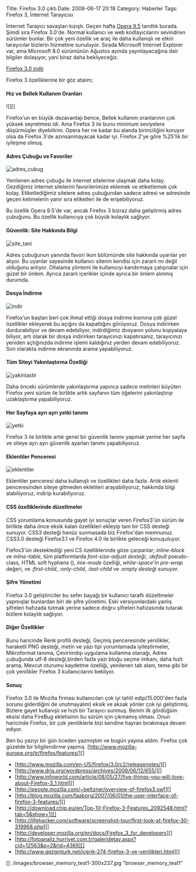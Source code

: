 Title: Firefox 3.0 çıktı
Date: 2008-06-17 20:18
Category: Haberler
Tags: Firefox 3, İnternet Tarayıcısı

İnternet Tarayıcı savaşları kızıştı. Geçen hafta [Opera 9.5][] tanıttık
burada. Şimdi sıra Firefox 3.0'de. Normal kullanıcı ve web
kodlayıcılarını sevindiren sürümler bunlar. Bir çok yeni özellik ve araç
ile daha kullanışlı ve etkin tarayıcılar bizlerin hizmetine sunuluyor.
Sırada Microsoft Internet Explorer var, ama Microsoft 8.0 sürümünün
Ağustos ayında yayınlayacağına dair bilgiler dolaşıyor, yani biraz daha
bekliyeceğiz.

[Firefox 3.0 indir][]

Firefox 3 özelliklerine bir göz atalım;

<!--more-->

#### Hız ve Bellek Kullanım Oranları

![][]

Firefox’un en büyük dezavantajı bence, Bellek kullanım oranlarının çok
yüksek seyretmesi idi. Ama Firefox 3 ile bunu minimum seviyelere
düşürmüşler diyebilirim. Opera her ne kadar bu alanda birinciliğini
koruyor olsa da Firefox 3'de azınsanmayacak kadar iyi. Firefox 2'ye göre
%25'lik bir iyileşme olmuş.

#### Adres Çubuğu ve Favoriler

![][1]

Yenilenen adres çubuğu ile internet sitelerine ulaşmak daha kolay.
Gezdiğimiz internet sitelerini favorilerimize eklemek ve etiketlemek çok
kolay. Etiketlediğimiz sitelere adres çubuğundan sadece adresi ve
adresinde geçen kelimelerin yanır sıra etiketleri ile de erişebiliyoruz.

Bu özellik Opera 9.5'de var, ancak Firefox 3 bizraz daha geliştirmiş
adres çubuğunu. Bu özellik kullanıcıya çok büyük kolaylık sağlıyor.

#### Güvenlik: Site Hakkında Bilgi

![][2]

Adres çubuğunun yanında favori ikon bölümünde site hakkında uyarılar yer
alıyor. Bu uyarılar sayesinde kullanıcı sitenin kendisi için zararlı mı
değil olduğunu anlıyor. Oltalama yöntemi ile kullanıcıyı kandırmaya
çalışınalar için güzel bir önlem. Ayrıca zararlı içerikler içinde ayrıca
bir önlem alınmış durumda.

#### Dosya İndirme

![][3]

Firefox’un baştan beri çok ihmal ettiği dosya indirme kısmına çok güzel
özellikler ekleyerek bu açığını da kapattığını görüyoruz. Dosya
indirirken durdurabiliyor ve devam edebiliyor, indirdiğimiz dosyanın
yolunu kopyalaya biliyor, artı olarak bir dosya indirirken tarayıcınızı
kapatırsanız, tarayıcınızı yeniden açtığınızda indirme işlemi kaldığınız
yerden devam edebiliyoruz. Son olarakta indirme ekranında arama
yapabiliyoruz.

#### Tüm Siteyi Yakınlaştırma Özelliği

![][4]

Daha önceki sürümlerde yakınlaştırma yapınca sadece metinleri büyüten
Firefox yeni sürüm ile birlikte artık sayfanın tüm öğelerini
yakınlaştırıp uzaklaştırma yapabiliyoruz.

#### Her Sayfaya ayrı ayrı yetki tanımı

![][5]

Firefox 3 ile birlikte artık genel bir güvenlik tanımı yapmak yerine her
sayfa ve siteye ayrı ayrı güvenlik ayarları tanımı yapabiliyoruz.

#### Eklentiler Penceresi

![][6]

Eklentiler penceresi daha kullanışlı ve özellikleri daha fazla. Artık
eklenti penceresinden siteye gitmeden ekletileri arayabiliyoruz,
hakkında bilgi alabiliyoruz, indirip kurabiliyoruz.

#### CSS özelliklerinde düzeltmeler

CSS yorumlama konusunda gayet iyi sonuçlar veren Firefox3'ün sürüm ile
birlikte daha önce eksik kalan özellikleri ekleyip tam bir CSS desteği
sunuyor. CSS3 desteği henüz sunmasada biz Firefox'dan memnunuz. CSS3.0
desteği Firefox3.1 ve Firefox 4.0 ile birlikte geleceği konuşuluyor.

Fiefox3'ün desteklediği yeni CS özelliklerinde göze çarpanlar;
*inline-block* ve *inline-table*, tüm platformlarda *font-size-adjust
desteği*, *:default* pseudo-class, HTML soft hyphens (*&shy;*),
*ime-mode* özelliği, *white-space*'in *pre-wrap* değeri, ve
*:first-child*, *:only-child*, *:last-child* ve *:empty desteği
sunuyor.*

#### Şifre Yönetimi

Firefox 3.0 geliştiriciler bu sefer bayağı bir kullanıcı taraflı
düzeltmeler yapmışlar bunlardan biri de şifre yönetimi. Eski
versiyonlardaki yanlış şifreleri hafızada tutmak yerine sadece doğru
şifreleri hafızasında tutarak bizlere kolaylık sağlıyor.

#### Diğer Özellikler

Bunu haricinde Renk profili desteği, Geçmiş penceresinde yenilikler,
haraketli PNG desteği, metin ve yazı tipi yorumlamada iyileştirmeler,
Mikroformat tanıma, Çevirimdışı uygulama kullanma olanağı, Adres
çubuğunda utf-8 desteği,birden fazla yazı bloğu seçme imkanı, daha hızlı
arama, Mevcut oturumu kaydetme özelliği, yenilenen tab alanı, tema gibi
bir çok yenilikler Firefox 3 kullanıcılarını bekliyor.

#### Sonuç

Firefox 3.0 ile Mozilla firması kullanıcıları çok iyi tahlil
edip(15.000'den fazla sorunu giderdiğini de unutmayalım) eksik ve aksak
yönler çok iyi geliştirmiş. Bizlere gayet kullanışlı ve hızlı bir
Tarayıcı sunmuş. Benim ilk gördüğüm eksisi daha FireBug ekletisinin bu
sürüm için çıkmamış olması. Onun haricinde Firefox, bir çok yeniliklerle
bizi kendine hayran bırakmaya devam ediyor.

Ben bu yazıyı bir gün öceden yazmıştım ve bugün yayına aldım. Firefox
çok güzelde bir bilgilendirme yapmış.
[http://www.mozilla-europe.org/tr/firefox/features/][]

-   [http://www.mozilla.com/en-US/firefox/3.0rc2/releasenotes/][]
-   [http://www.dria.org/wordpress/archives/2008/06/12/655/][]
-   [http://www.infoworld.com/article/08/05/27/five-things-you-will-love-about-Firefox-3_1.html][]
-   [http://people.mozilla.com/~beltzner/overview-of-firefox3.swf][]
-   [http://blog.mozilla.com/faaborg/2007/06/01/the-user-interface-of-firefox-3-features/][]  
-   [http://download.chip.eu/en/Top-10-Firefox-3-Features_2092548.html?tab=5&show=1][]
-   [http://lifehacker.com/software/screenshot-tour/first-look-at-firefox-30-319968.php][]
-   [http://developer.mozilla.org/en/docs/Firefox_3_for_developers][]
-   [http://fotoanaliz.hurriyet.com.tr/galeridetay.aspx?cid=12563&p=2&rid=4369][]
-   [http://www.gezginturk.net/icerik-274-firefox-3-ve-yenilikleri.html][]

</p>

  [Opera 9.5]: http://www.fatihhayrioglu.com/?p=518 "Opera 9.5"
  [Firefox 3.0 indir]: http://www.mozilla-europe.org/tr/firefox/
  []: /images/browser_memory_test1-300x237.jpg
    "browser_memory_test1"
  
  [1]: /images/adres_cubug-300x218.jpg
    "adres_cubug"
  
  [2]: /images/site_tani-300x218.jpg
    "site_tani"
  
  [3]: /images/indir-300x218.jpg
    "indir"
  
  [4]: /images/yakinlastir-300x218.jpg
    "yakinlastir"
  
  [5]: /images/yetki-300x218.jpg
    "yetki"
  
  [6]: /images/eklentiler-300x218.jpg
    "eklentiler"
  
  [http://www.mozilla-europe.org/tr/firefox/features/]: http://www.mozilla-europe.org/tr/firefox/features/
  [http://www.mozilla.com/en-US/firefox/3.0rc2/releasenotes/]: http://www.mozilla.com/en-US/firefox/3.0rc2/releasenotes/
  [http://www.dria.org/wordpress/archives/2008/06/12/655/]: http://www.dria.org/wordpress/archives/2008/06/12/655/
  [http://www.infoworld.com/article/08/05/27/five-things-you-will-love-about-Firefox-3_1.html]: http://www.infoworld.com/article/08/05/27/five-things-you-will-love-about-Firefox-3_1.html
  [http://people.mozilla.com/~beltzner/overview-of-firefox3.swf]: http://people.mozilla.com/~beltzner/overview-of-firefox3.swf
  [http://blog.mozilla.com/faaborg/2007/06/01/the-user-interface-of-firefox-3-features/]: http://blog.mozilla.com/faaborg/2007/06/01/the-user-interface-of-firefox-3-features/
  [http://download.chip.eu/en/Top-10-Firefox-3-Features_2092548.html?tab=5&show=1]: http://download.chip.eu/en/Top-10-Firefox-3-Features_2092548.html?tab=5&show=1
  [http://lifehacker.com/software/screenshot-tour/first-look-at-firefox-30-319968.php]: http://lifehacker.com/software/screenshot-tour/first-look-at-firefox-30-319968.php
  [http://developer.mozilla.org/en/docs/Firefox_3_for_developers]: http://developer.mozilla.org/en/docs/Firefox_3_for_developers
  [http://fotoanaliz.hurriyet.com.tr/galeridetay.aspx?cid=12563&p=2&rid=4369]: http://fotoanaliz.hurriyet.com.tr/galeridetay.aspx?cid=12563&p=2&rid=4369
  [http://www.gezginturk.net/icerik-274-firefox-3-ve-yenilikleri.html]: http://www.gezginturk.net/icerik-274-firefox-3-ve-yenilikleri.html
